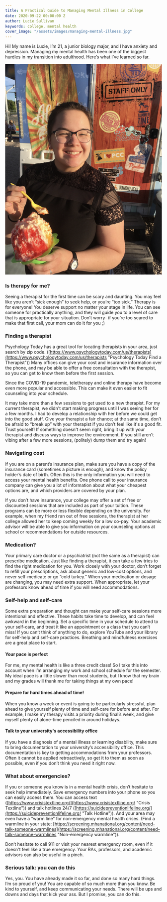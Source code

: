 ```yaml
---
title: A Practical Guide to Managing Mental Illness in College
date: 2020-09-22 00:00:00 Z
author: Lucie Sullivan
keywords: college, mental health
cover_image: "/assets/images/managing-mental-illness.jpg"
---
```


Hi! My name is Lucie, I’m 21, a junior biology major, and I have anxiety and depression. Managing my mental health has been one of the biggest hurdles in my transition into adulthood. Here’s what I’ve learned so far.

![Lucie](/assets/images/lucie-1.jpg)

### Is therapy for me?

Seeing a therapist for the first time can be scary and daunting. You may feel like you aren’t “sick enough” to seek help, or you’re “too sick.” Therapy is for everyone! You deserve support no matter your stage in life. You can see someone for practically anything, and they will guide you to a level of care that is appropriate for your situation. Don’t worry- if you’re too scared to make that first call, your mom can do it for you ;)

### Finding a therapist

Psychology Today has a great tool for locating therapists in your area, just search by zip code. ([https://www.psychologytoday.com/us/therapists](https://www.psychologytoday.com/us/therapists "Psychology Today Find a Therapist")) Many offices can give your cost and insurance information over the phone, and may be able to offer a free consultation with the therapist, so you can get to know them before the first session.

Since the COVID-19 pandemic, teletherapy and online therapy have become even more popular and accessible. This can make it even easier to fit counseling into your schedule.

It may take more than a few sessions to get used to a new therapist. For my current therapist, we didn't start making progress until I was seeing her for a few months. I had to develop a relationship with her before we could get into the good stuff. Give your therapist a fair chance; at the same time, don’t be afraid to “break up” with your therapist if you don’t feel like it's a good fit. Trust yourself! If something doesn't seem right, bring it up with your therapist and discuss ways to improve the environment. If you still aren't vibing after a few more sessions, (politely) dump them and try again!

### Navigating cost

If you are on a parent’s insurance plan, make sure you have a copy of the insurance card (sometimes a picture is enough), and know the policy holder’s date of birth. Often this is the only information you will need to access your mental health benefits. One phone call to your insurance company can give you a lot of information about what your cheapest options are, and which providers are covered by your plan.

If you don’t have insurance, your college may offer a set of free or discounted sessions that are included as part of your tuition. These programs can be more or less flexible depending on the university. For example, when my friend ran out of free sessions, the therapist at her college allowed her to keep coming weekly for a low co-pay. Your academic advisor will be able to give you information on your counseling options at school or recommendations for outside resources.

### Medication?

Your primary care doctor or a psychiatrist (not the same as a therapist) can prescribe medication. Just like finding a therapist, it can take a few tries to find the right medication for you. Work closely with your doctor, don’t forget to refill your prescriptions, ask about generic and low-cost options, and never self-medicate or go “cold turkey.” When your medication or dosage are changing, you may need extra support. When appropriate, let your professors know ahead of time if you will need accommodations.

### Self-help and self-care

Some extra preparation and thought can make your self-care sessions more intentional and effective. These habits take time to develop, and can feel awkward in the beginning. Set a specific time in your schedule to attend to your self-care, and treat it like an appointment or a class that you can’t miss! If you can’t think of anything to do, explore YouTube and your library for self-help and self-care practices. Breathing and mindfulness exercises are a great place to start.

#### Your pace is perfect

For me, my mental health is like a three credit class! So I take this into account when I’m arranging my work and school schedule for the semester. My ideal pace is a little slower than most students, but I know that my brain and my grades will thank me for taking things at my own pace!

#### Prepare for hard times ahead of time!

When you know a week or event is going to be particularly stressful, plan ahead to give yourself plenty of time and self-care for before and after. For example, I make my therapy visits a priority during final’s week, and give myself plenty of alone-time penciled in around holidays.

#### Talk to your university's accessibility office

If you have a diagnosis of a mental illness or learning disability, make sure to bring documentation to your university’s accessibility office. This documentation is key to getting accommodations from your professors. Often it cannot be applied retroactively, so get it to them as soon as possible, even if you don’t think you need it right now.

### What about emergencies?

If you or someone you know is in a mental health crisis, don’t hesitate to seek help immediately. Save emergency numbers into your phone so you can easily access them. You can access text ([https://www.crisistextline.org/](https://www.crisistextline.org/ "Crisis Textline")) and talk hotlines 24/7 ([https://suicidepreventionlifeline.org/](https://suicidepreventionlifeline.org/ "Talk Hotline")). And your area may even have a “warm line” for non-emergency mental health crises. (Find a warmline in your state: [https://screening.mhanational.org/content/need-talk-someone-warmlines](https://screening.mhanational.org/content/need-talk-someone-warmlines "Non-emergency warmline")).

Don’t hesitate to call 911 or visit your nearest emergency room, even if it doesn't feel like a true emergency. Your RAs, professors, and academic advisors can also be useful in a pinch.

### Serious talk: you can do this

Yes, you. You have already made it so far, and done so many hard things. I’m so proud of you! You are capable of so much more than you know. Be kind to yourself, and keep communicating your needs. There will be ups and downs and days that kick your ass. But I promise, you can do this.